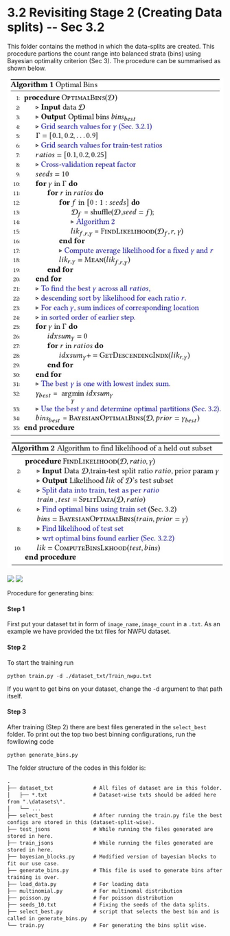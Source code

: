 # 3.2 Revisiting Stage 2 (Creating Data splits) -- Sec 3.2

This folder contains the method in which the data-splits are created. This procedure partions the count range into balanced strata (bins) using Bayesian optimality criterion (Sec 3). The procedure can be summarised as shown below.

![algo](algorithm1.jpg)
![algo2](algorithm2.jpg)
<p float="left">
  <img src="/algorithm1.jpg" width="100" />
  <img src="/algorithm2.jpg" width="100" /> 
</p>


Procedure for generating bins:
#### Step 1

First put your dataset txt in form of ```image_name,image_count``` in a ```.txt```. As an example we have provided the txt files for NWPU dataset.

#### Step 2
To start the training run

   ```
   python train.py -d ./dataset_txt/Train_nwpu.txt
   ``` 

If you want to get bins on your dataset, change the -d argument to that path itself.

#### Step 3

After training (Step 2) there are best files generated in the ```select_best``` folder. To print out the top two best binning configurations, run the fowllowing code

```
python generate_bins.py
```


The folder structure of the codes in this folder is:
```
.
├── dataset_txt             # All files of dataset are in this folder.
│   ├── *.txt               # Dataset-wise txts should be added here from ".\datasets\". 
│   └── ...
├── select_best             # After running the train.py file the best configs are stored in this (dataset-split-wise).
├── test_jsons              # While running the files generated are stored in here.
├── train_jsons             # While running the files generated are stored in here.
├── bayesian_blocks.py      # Modified version of bayesian blocks to fit our use case.
├── generate_bins.py        # This file is used to generate bins after training is over.
├── load_data.py            # For loading data
├── multinomial.py          # For multinomal distribution
├── poisson.py              # For poisson distribution
├── seeds_10.txt            # Fixing the seeds of the data splits.
├── select_best.py          # script that selects the best bin and is called in generate_bins.py
└── train.py                # For generating the bins split wise.
```